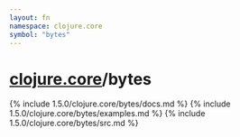 ```yaml
---
layout: fn
namespace: clojure.core
symbol: "bytes"
---
```


# [clojure.core](../)/bytes

{% include 1.5.0/clojure.core/bytes/docs.md %}
{% include 1.5.0/clojure.core/bytes/examples.md %}
{% include 1.5.0/clojure.core/bytes/src.md %}

